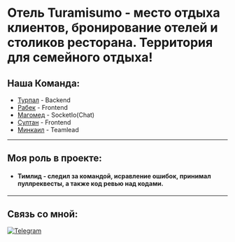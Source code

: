 <h1>Отель Turamisumo - место отдыха клиентов, бронирование отелей и столиков ресторана. Территория для семейного отдыха!</h1>

<h2>Наша Команда:</h2>

- [Турпал](https://github.com/taraevTurpalAli) - Backend
- [Рабек](https://github.com/JhozevJoestar) - Frontend
- [Магомед](https://github.com/Minor95) - SocketIo(Chat)
- [Султан](https://github.com/SultanHasanov) - Frontend
- [Минкаил](https://github.com/Minkaill) - Teamlead


***
## Моя роль в проекте:


* #### Тимлид - следил за командой, исравление ошибок, принимал пуллреквесты, а также код ревью над кодами.

***


## Связь со мной: 
[![Telegram](https://img.shields.io/badge/Telegram-111111?style=for-the-badge&logo=telegram)](https://t.me/fringle228)
